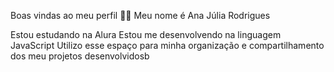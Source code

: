 Boas vindas ao meu perfil 💙💙
Meu nome é Ana Júlia Rodrigues

Estou estudando na Alura
Estou me desenvolvendo na linguagem JavaScript
Utilizo esse espaço para minha organização e compartilhamento dos meu projetos desenvolvidosb
